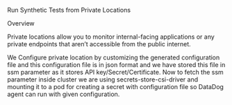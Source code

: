 
Run Synthetic Tests from Private Locations

Overview

Private locations allow you to monitor internal-facing applications or any private endpoints that aren’t accessible from the public internet.

We Configure private location by customizing the generated configuration file and this configuration file is in json format and we have stored this file in ssm parameter as it stores API key/Secret/Certificate. Now to fetch the ssm parameter inside cluster we are using secrets-store-csi-driver and mounting it to a pod for creating a secret with configuration file so DataDog agent can run with given configuration.
